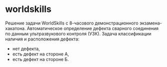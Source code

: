 # worldskills
Решение задачи WorldSkills с 8-часового демонстрационного экзамена-хакатона. Автоматическое определение дефекта сварного соединения по данным ультразвукового контроля (УЗК). 
Задача классификации наличия и расположения дефекта:
- нет дефекта,
- есть дефект на стороне А,
- есть дефект на стороне Б.
